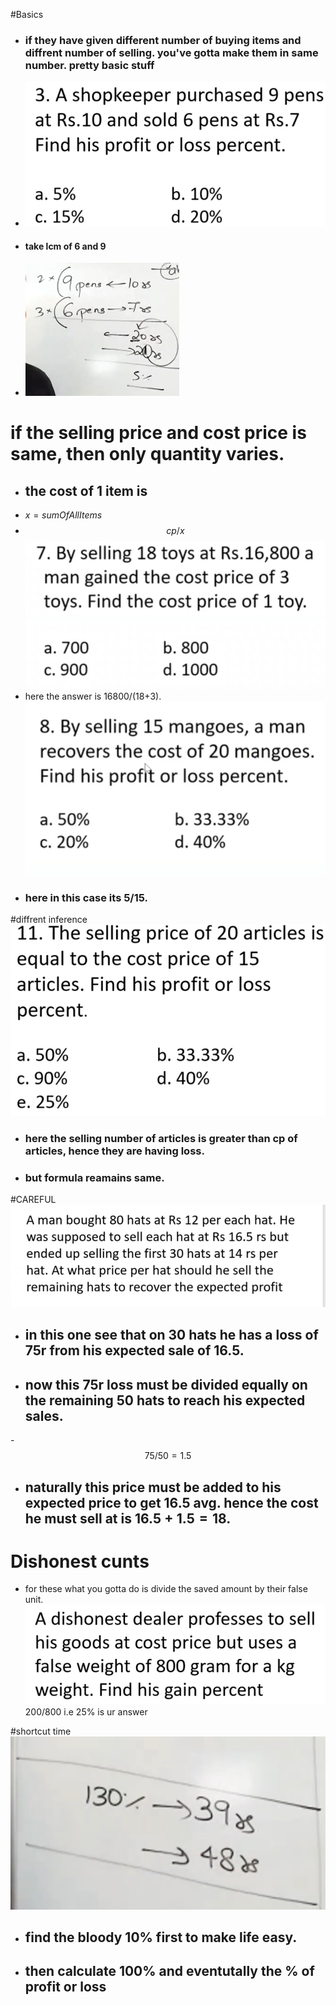 #Basics
- ### if they have given different number of buying items  and diffrent number of selling. you've gotta make them in same number. pretty basic stuff
- ![example](./pictures/pl.png)
- #### take lcm of 6 and 9
- ![imageAlt](./pictures/pl7.png)
# if the selling price and cost price is same, then only quantity varies.
- ## the cost of 1 item is 
- $x= sumOfAllItems$
- $$cp/x$$
![imageAlt](./pictures/pl2.png)
- here the answer is 16800/(18+3).
![imageAlt](./pictures/pl3.png)
- ### here in this case its 5/15.

#diffrent inference
![imageAlt](./pictures/pl4.png)
- ### here the selling number of articles is greater than cp of articles, hence they are having loss.
- ### but formula reamains same.
#CAREFUL
![imageAlt](./pictures/pl5.png)
- ## in this  one see that on 30 hats he has a loss of 75r from his expected sale of 16.5.
- ## now this 75r loss must be divided equally on the remaining 50 hats to reach his expected sales.
-$$75/50 = 1.5$$
- ## naturally this price must be added to his expected price to get 16.5 avg. hence the cost he must sell at is $16.5+1.5=18$.

# Dishonest cunts
- for these what you gotta do is divide the saved amount by their false unit.
![imageAlt](./pictures/pl6.png)
$200/800$ i.e $25$% is ur answer    

#shortcut time
![imageAlt](./pictures/shortcutPL.png)

- ## find the bloody 10% first to make life easy.
- ## then calculate 100% and eventutally the % of profit or loss